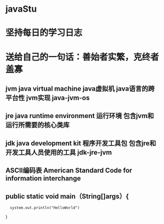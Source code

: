 # javaStu
# 坚持每日的学习日志
# 送给自己的一句话：善始者实繁，克终者盖寡

## jvm   java virtual machine      java虚拟机     java语言的跨平台性   jvm实现  java-jvm-os
## jre   java runtime environment  运行环境       包含jvm和运行所需要的核心类库
## jdk   java development kit      程序开发工具包  包含jre和开发工具人员使用的工具  jdk-jre-jvm

## ASCII编码表 American Standard Code for information interchange
## public static void main（String[]args）{
      system.out.println("HelloWorld")
}      
